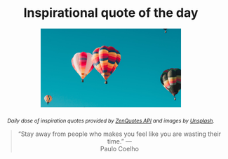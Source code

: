 
<div align="center">

# Inspirational quote of the day

<img src="./data/photo.jpeg" alt="Beautiful nature photo" width="320" height="180">

<sub><i>Daily dose of inspiration quotes provided by [ZenQuotes API](https://zenquotes.io/) and images by [Unsplash](https://unsplash.com/).</i></sub>


<blockquote>&ldquo;Stay away from people who makes you feel like you are wasting their time.&rdquo; &mdash; <footer>Paulo Coelho</footer></blockquote>

</div>
